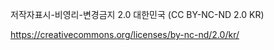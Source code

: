 저작자표시-비영리-변경금지 2.0 대한민국 (CC BY-NC-ND 2.0 KR)

https://creativecommons.org/licenses/by-nc-nd/2.0/kr/
